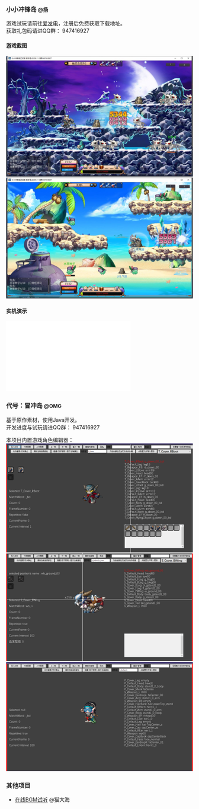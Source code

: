 

### **小小冲锋岛** <small>@扬</small>

游戏试玩请前往[爱发电](https://afdian.net/@xxcfd)，注册后免费获取下载地址。  
获取礼包码请进QQ群： 947416927

<!-- tabs:start -->

#### **游戏截图**

![](img/yang_game_0.jpg ':size=49%')
![](img/yang_game_1.jpg ':size=49%')

#### **实机演示**

<iframe src="//player.bilibili.com/player.html?aid=515309739&bvid=BV1Dg411S7Wd&cid=825710971&page=1" scrolling="no" border="0" frameborder="no" framespacing="0" allowfullscreen="true" style="width: 336px; height: 189px; min-width: unset; max-width: 100%;"> </iframe>

<!-- tabs:end -->  


### **代号：冒冲岛** <small>@OMG</small>

基于原作素材，使用Java开发。  
开发进度与试玩请进QQ群： 947416927

本项目内置游戏角色编辑器：  
![](img/OMG_tool_0.png ':size=32%') 
![](img/OMG_tool_1.png ':size=32%') 
![](img/OMG_tool_2.png ':size=32%') 


### **其他项目**
- [在线BGM试听](https://tenvi.meow42.cn/demo/cocos2020/index.html) @猫大海  
